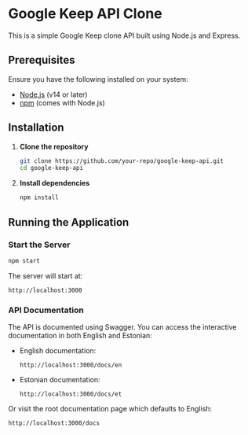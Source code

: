 # Google Keep API Clone

This is a simple Google Keep clone API built using Node.js and Express.

## Prerequisites

Ensure you have the following installed on your system:
- [Node.js](https://nodejs.org/) (v14 or later)
- [npm](https://www.npmjs.com/) (comes with Node.js)

## Installation

1. **Clone the repository**
   ```sh
   git clone https://github.com/your-repo/google-keep-api.git
   cd google-keep-api
   ```

2. **Install dependencies**
   ```sh
   npm install
   ```

## Running the Application

### Start the Server
   ```sh
   npm start
   ```

The server will start at:
   ```
   http://localhost:3000
   ```

### API Documentation

The API is documented using Swagger. You can access the interactive documentation in both English and Estonian:

- English documentation:
   ```
   http://localhost:3000/docs/en
   ```

- Estonian documentation:
   ```
   http://localhost:3000/docs/et
   ```

Or visit the root documentation page which defaults to English:
   ```
   http://localhost:3000/docs
   ```

